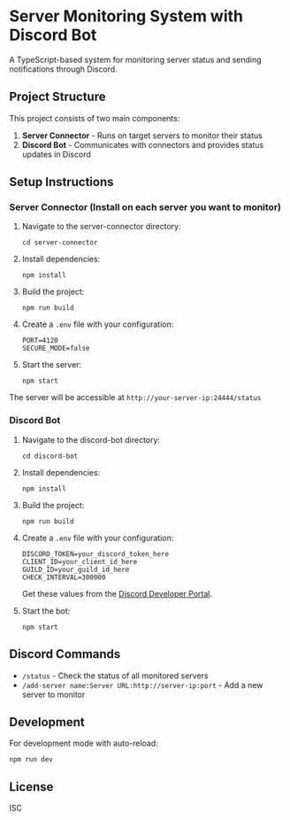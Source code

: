 # Server Monitoring System with Discord Bot

A TypeScript-based system for monitoring server status and sending notifications through Discord.

## Project Structure

This project consists of two main components:

1. **Server Connector** - Runs on target servers to monitor their status
2. **Discord Bot** - Communicates with connectors and provides status updates in Discord

## Setup Instructions

### Server Connector (Install on each server you want to monitor)

1. Navigate to the server-connector directory:
   ```
   cd server-connector
   ```

2. Install dependencies:
   ```
   npm install
   ```

3. Build the project:
   ```
   npm run build
   ```

4. Create a `.env` file with your configuration:
   ```
   PORT=4120
   SECURE_MODE=false
   ```

5. Start the server:
   ```
   npm start
   ```

The server will be accessible at `http://your-server-ip:24444/status`

### Discord Bot

1. Navigate to the discord-bot directory:
   ```
   cd discord-bot
   ```

2. Install dependencies:
   ```
   npm install
   ```

3. Build the project:
   ```
   npm run build
   ```

4. Create a `.env` file with your configuration:
   ```
   DISCORD_TOKEN=your_discord_token_here
   CLIENT_ID=your_client_id_here
   GUILD_ID=your_guild_id_here
   CHECK_INTERVAL=300000
   ```

   Get these values from the [Discord Developer Portal](https://discord.com/developers/applications).

5. Start the bot:
   ```
   npm start
   ```

## Discord Commands

- `/status` - Check the status of all monitored servers
- `/add-server name:Server URL:http://server-ip:port` - Add a new server to monitor

## Development

For development mode with auto-reload:

```
npm run dev
```

## License

ISC 